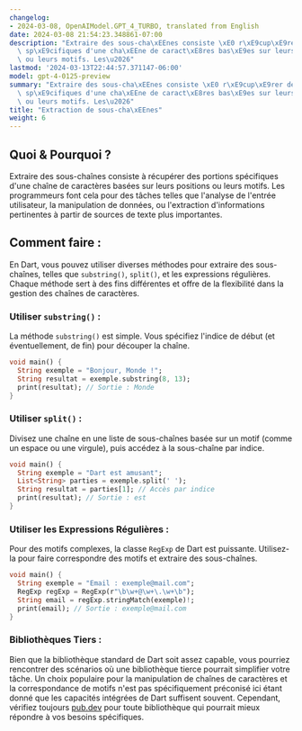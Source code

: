 ```yaml
---
changelog:
- 2024-03-08, OpenAIModel.GPT_4_TURBO, translated from English
date: 2024-03-08 21:54:23.348861-07:00
description: "Extraire des sous-cha\xEEnes consiste \xE0 r\xE9cup\xE9rer des portions\
  \ sp\xE9cifiques d'une cha\xEEne de caract\xE8res bas\xE9es sur leurs positions\
  \ ou leurs motifs. Les\u2026"
lastmod: '2024-03-13T22:44:57.371147-06:00'
model: gpt-4-0125-preview
summary: "Extraire des sous-cha\xEEnes consiste \xE0 r\xE9cup\xE9rer des portions\
  \ sp\xE9cifiques d'une cha\xEEne de caract\xE8res bas\xE9es sur leurs positions\
  \ ou leurs motifs. Les\u2026"
title: "Extraction de sous-cha\xEEnes"
weight: 6
---
```


## Quoi & Pourquoi ?
Extraire des sous-chaînes consiste à récupérer des portions spécifiques d'une chaîne de caractères basées sur leurs positions ou leurs motifs. Les programmeurs font cela pour des tâches telles que l'analyse de l'entrée utilisateur, la manipulation de données, ou l'extraction d'informations pertinentes à partir de sources de texte plus importantes.

## Comment faire :
En Dart, vous pouvez utiliser diverses méthodes pour extraire des sous-chaînes, telles que `substring()`, `split()`, et les expressions régulières. Chaque méthode sert à des fins différentes et offre de la flexibilité dans la gestion des chaînes de caractères.

### Utiliser `substring()` :
La méthode `substring()` est simple. Vous spécifiez l'indice de début (et éventuellement, de fin) pour découper la chaîne.

```dart
void main() {
  String exemple = "Bonjour, Monde !";
  String resultat = exemple.substring(8, 13);
  print(resultat); // Sortie : Monde
}
```

### Utiliser `split()` :
Divisez une chaîne en une liste de sous-chaînes basée sur un motif (comme un espace ou une virgule), puis accédez à la sous-chaîne par indice.

```dart
void main() {
  String exemple = "Dart est amusant";
  List<String> parties = exemple.split(' ');
  String resultat = parties[1]; // Accès par indice
  print(resultat); // Sortie : est
}
```

### Utiliser les Expressions Régulières :
Pour des motifs complexes, la classe `RegExp` de Dart est puissante. Utilisez-la pour faire correspondre des motifs et extraire des sous-chaînes.

```dart
void main() {
  String exemple = "Email : exemple@mail.com";
  RegExp regExp = RegExp(r"\b\w+@\w+\.\w+\b");
  String email = regExp.stringMatch(exemple)!;
  print(email); // Sortie : exemple@mail.com
}
```

### Bibliothèques Tiers :
Bien que la bibliothèque standard de Dart soit assez capable, vous pourriez rencontrer des scénarios où une bibliothèque tierce pourrait simplifier votre tâche. Un choix populaire pour la manipulation de chaînes de caractères et la correspondance de motifs n'est pas spécifiquement préconisé ici étant donné que les capacités intégrées de Dart suffisent souvent. Cependant, vérifiez toujours [pub.dev](https://pub.dev) pour toute bibliothèque qui pourrait mieux répondre à vos besoins spécifiques.
